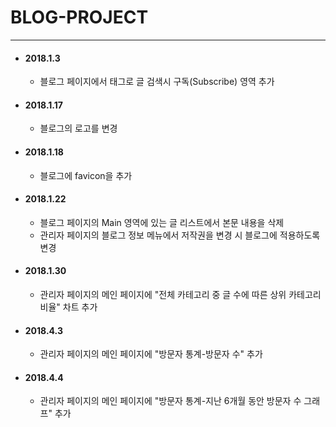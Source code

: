 # BLOG-PROJECT
---

- #### 2018.1.3
  - 블로그 페이지에서 태그로 글 검색시 구독(Subscribe) 영역 추가

- #### 2018.1.17
  - 블로그의 로고를 변경

- #### 2018.1.18
  - 블로그에 favicon을 추가

- #### 2018.1.22
  - 블로그 페이지의 Main 영역에 있는 글 리스트에서 본문 내용을 삭제
  - 관리자 페이지의 블로그 정보 메뉴에서 저작권을 변경 시 블로그에 적용하도록 변경

- #### 2018.1.30
  - 관리자 페이지의 메인 페이지에 "전체 카테고리 중 글 수에 따른 상위 카테고리 비율" 차트 추가

- #### 2018.4.3
  - 관리자 페이지의 메인 페이지에 "방문자 통계-방문자 수" 추가

- #### 2018.4.4
  - 관리자 페이지의 메인 페이지에 "방문자 통계-지난 6개월 동안 방문자 수 그래프" 추가
